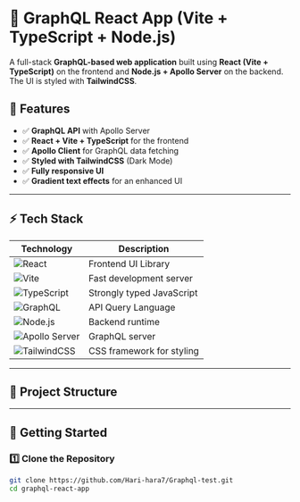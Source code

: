 # 🚀 GraphQL React App (Vite + TypeScript + Node.js)

A full-stack **GraphQL-based web application** built using **React (Vite + TypeScript)** on the frontend and **Node.js + Apollo Server** on the backend. The UI is styled with **TailwindCSS**.

## **🌟 Features**
- ✅ **GraphQL API** with Apollo Server
- ✅ **React + Vite + TypeScript** for the frontend
- ✅ **Apollo Client** for GraphQL data fetching
- ✅ **Styled with TailwindCSS** (Dark Mode)
- ✅ **Fully responsive UI**
- ✅ **Gradient text effects** for an enhanced UI

---

## **⚡ Tech Stack**
| **Technology** | **Description** |
|---------------|----------------|
| ![React](https://img.shields.io/badge/React-20232A?style=for-the-badge&logo=react&logoColor=61DAFB) | Frontend UI Library |
| ![Vite](https://img.shields.io/badge/Vite-646CFF?style=for-the-badge&logo=vite&logoColor=white) | Fast development server |
| ![TypeScript](https://img.shields.io/badge/TypeScript-3178C6?style=for-the-badge&logo=typescript&logoColor=white) | Strongly typed JavaScript |
| ![GraphQL](https://img.shields.io/badge/GraphQL-E10098?style=for-the-badge&logo=graphql&logoColor=white) | API Query Language |
| ![Node.js](https://img.shields.io/badge/Node.js-339933?style=for-the-badge&logo=node.js&logoColor=white) | Backend runtime |
| ![Apollo Server](https://img.shields.io/badge/Apollo_Server-311C87?style=for-the-badge&logo=apollographql&logoColor=white) | GraphQL server |
| ![TailwindCSS](https://img.shields.io/badge/TailwindCSS-38B2AC?style=for-the-badge&logo=tailwind-css&logoColor=white) | CSS framework for styling |

---

## **📂 Project Structure**



---

## **🚀 Getting Started**
### **1️⃣ Clone the Repository**
```bash
git clone https://github.com/Hari-hara7/Graphql-test.git
cd graphql-react-app
